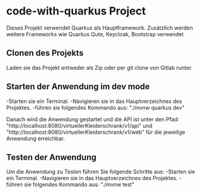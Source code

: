 # code-with-quarkus Project

Dieses Projekt verwendet Quarkus als Hauptframework. Zusätzlich werden weitere Frameworks wie
Quarkus Qute, Keycloak, Bootstrap verwendet 


## Clonen des Projekts
Laden sie das Projekt entweder als Zip oder per git clone von Gitlab runter.


## Starten der Anwendung im dev mode
-Starten sie ein Terminal.
-Navigieren sie in das Hauptverzeichnes des Projektes.
-führen sie folgendes Kommando aus:
"./mvnw quarkus dev"

Danach wird die Anwendung gestartet und die API ist unter den Pfad: "http://localhost:8080/virtuellerKleiderschrank/v1/api" und "http://localhost:8080/virtuellerKleiderschrank/v1/web" für die jeweilige Anwendung erreichbar.

## Testen der Anwendung

Um die Anwendung zu Testen führen Sie folgende Schritte aus:
-Starten sie ein Terminal.
-Navigieren sie in das Hauptverzeichnes des Projektes.
-führen sie folgendes Kommando aus:
"./mvnw test"
